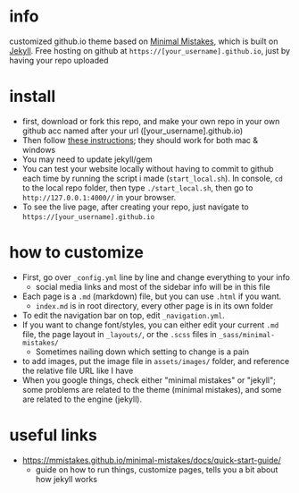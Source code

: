 # info
customized github.io theme based on [Minimal Mistakes](mmistakes.github.io/minimal-mistakes/), which is built on [Jekyll](https://jekyllrb.com/). Free hosting on github at `https://[your_username].github.io`, just by having your repo uploaded

# install
- first, download or fork this repo, and make your own repo in your own github acc named after your url ([your_username].github.io)
- Then follow [these instructions](https://mmistakes.github.io/minimal-mistakes/docs/quick-start-guide/); they should work for both mac & windows 
- You may need to update jekyll/gem
- You can test your website locally without having to commit to github each time by running the script i made (`start_local.sh`). In console, `cd` to the local repo folder, then type `./start_local.sh`, then go to `http://127.0.0.1:4000//` in your browser.
- To see the live page, after creating your repo, just navigate to `https://[your_username].github.io`

# how to customize
- First, go over `_config.yml` line by line and change everything to your info
    - social media links and most of the sidebar info will be in this file
- Each page is a `.md` (markdown) file, but you can use `.html` if you want.
    - `index.md` is in root directory, every other page is in its own folder
- To edit the navigation bar on top, edit `_navigation.yml`.
- If you want to change font/styles, you can either edit your current `.md` file, the page layout in `_layouts/`,  or the `.scss` files in `_sass/minimal-mistakes/`
    - Sometimes nailing down which setting to change is a pain
- to add images, put the image file in `assets/images/` folder, and reference the relative file URL like I have
- When you google things, check either "minimal mistakes" or "jekyll"; some problems are related to the theme (minimal mistakes), and some are related to the engine (jekyll).

# useful links
- https://mmistakes.github.io/minimal-mistakes/docs/quick-start-guide/
    - guide on how to run things, customize pages, tells you a bit about how jekyll works